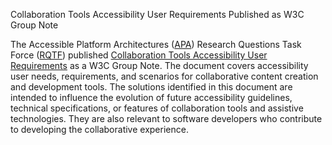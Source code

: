 Collaboration Tools Accessibility User Requirements Published as W3C Group Note

The Accessible Platform Architectures ([APA](https://www.w3.org/groups/wg/apa/)) Research Questions Task Force ([RQTF](https://www.w3.org/groups/tf/rqtf/)) published [Collaboration Tools Accessibility User Requirements](https://www.w3.org/TR/ctaur/) as a W3C Group Note. The document covers accessibility user needs, requirements, and scenarios for collaborative content creation and development tools. The solutions identified in this document are intended to influence the evolution of future accessibility guidelines, technical specifications, or features of collaboration tools and assistive technologies. They are also relevant to software developers who contribute to developing the collaborative experience.
